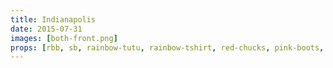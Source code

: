```yaml
---
title: Indianapolis
date: 2015-07-31
images: [both-front.png]
props: [rbb, sb, rainbow-tutu, rainbow-tshirt, red-chucks, pink-boots, bondage-gear, sombrero, gold-crown, studded-red-choker, aviators, pink-bono-glasses, sparkly-star-stick, astroturf, mushrooms, trumpet, pink-pointer-hand, freddie-mustache, yellow-happy-sticker]
---
```

